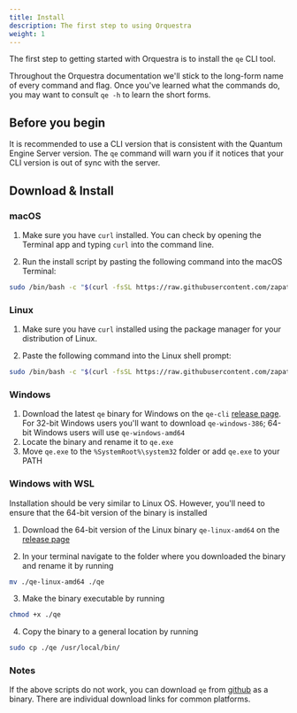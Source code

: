 ```yaml
---
title: Install
description: The first step to using Orquestra
weight: 1
---
```



The first step to getting started with Orquestra is to install the `qe` CLI tool. 

Throughout the Orquestra documentation we'll stick to the long-form name of every command and flag. Once you've learned what the commands do, you may want to consult `qe -h` to learn the short forms.

## Before you begin

It is recommended to use a CLI version that is consistent with the Quantum Engine Server version. The `qe` command will warn you if it notices that your CLI version is out of sync with the server.
## Download & Install

### macOS

1. Make sure you have `curl` installed. You can check by opening the Terminal app and typing `curl` into the command line. 

2. Run the install script by pasting the following command into the macOS Terminal:

```bash
sudo /bin/bash -c "$(curl -fsSL https://raw.githubusercontent.com/zapatacomputing/qe-cli/master/install.sh)"
```

### Linux

1. Make sure you have `curl` installed using the package manager for your distribution of Linux.

2. Paste the following command into the Linux shell prompt:

```bash
sudo /bin/bash -c "$(curl -fsSL https://raw.githubusercontent.com/zapatacomputing/qe-cli/master/install.sh)"
```

### Windows

1. Download the latest `qe` binary for Windows on the `qe-cli` [release page](https://github.com/zapatacomputing/qe-cli/releases). For 32-bit Windows users you'll want to download `qe-windows-386`; 64-bit Windows users will use `qe-windows-amd64`
2. Locate the binary and rename it to `qe.exe`
3. Move `qe.exe` to the `%SystemRoot%\system32` folder or add `qe.exe` to your PATH 

### Windows with WSL
Installation should be very similar to Linux OS. However, you'll need to ensure that the 64-bit version of the binary is installed

1. Download the 64-bit version of the Linux binary `qe-linux-amd64` on the [release page](https://github.com/zapatacomputing/qe-cli/releases)

2. In your terminal navigate to the folder where you downloaded the binary and rename it by running 
```bash
mv ./qe-linux-amd64 ./qe
```

3. Make the binary executable by running 
```bash
chmod +x ./qe
```

4. Copy the binary to a general location by running 
```bash
sudo cp ./qe /usr/local/bin/
```

### Notes
If the above scripts do not work, you can download `qe` from [github](https://github.com/zapatacomputing/qe-cli/releases/latest) as a binary. There are individual download links for common platforms.

